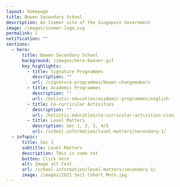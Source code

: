 ```yaml
---
layout: homepage
title: Bowen Secondary School
description: An Isomer site of the Singapore Government
image: /images/isomer-logo.svg
permalink: /
notification: ""
sections:
  - hero:
      title: Bowen Secondary School
      background: /images/hero-banner.gif
      key_highlights:
        - title: Signature Programmes
          description: ""
          url: /signature-programmes/bowen-changemakers
        - title: Academic Programmes
          description: ""
          url: /holistic-education/academic-programmes/english
        - title: Co-curricular Activities
          description: ""
          url: /holistic-education/co-curricular-activities-ccas
        - title: Level Matters
          description: Sec 1, 2, 3, 4/5
          url: /school-information/level-matters/secondary-1/
  - infopic:
      title: Sec 1
      subtitle: Level Matters
      description: THis is some tet
      button: Click here
      alt: Image alt text
      url: /school-information/level-matters/secondary-1/
      image: /images/2021 Sec1 Cohort Moto.jpg
---
```

